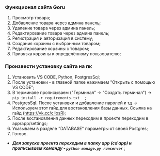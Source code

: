 ### Функционал сайта Goru
1.	Просмотр товара;
2.	Добавление товара через админа панель;
3.	Удаление товара через админа панель;
4.	Редактирование товара через админа панель;
5.	Регистрация и авторизация в систему;
6.	Создания корзины с выбранным товаром;
7.	Редактирование корзины с товаром;
8.	Привязка корзины к определённому пользователю;

### Произвести установку сайта на пк

1. Установить VS CODE, Python, PostgresSql;
2. После установки - в главной папке нажимаем "Открыть с помощью VS CODE";
3. В терминале прописываем ("Терминал" -> "Создать терминал") -> `pip install -r requirements.txt__` ;
4. PostgresSql. После установки и добавление паролей и тд -> Используем этот гайд для востановления
базы данных. Ссылка на гайд (https://vk.cc/cllosR);
5. После востановления данных переходим в проекте переходим в app/app/settings;
6. Указываем в разделе "DATABASE" параметры от своей Postgres;
7. Готово.

* ___Для запуска проекта переходим в папку app (cd app) и прописываем команду - `python manage.py runserver`___ ;
